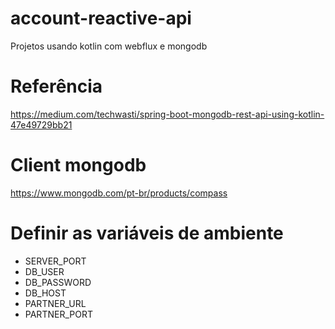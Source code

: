 # account-reactive-api
Projetos usando kotlin com webflux e mongodb

# Referência
https://medium.com/techwasti/spring-boot-mongodb-rest-api-using-kotlin-47e49729bb21

# Client mongodb
https://www.mongodb.com/pt-br/products/compass

# Definir as variáveis de ambiente
* SERVER_PORT
* DB_USER
* DB_PASSWORD
* DB_HOST
* PARTNER_URL
* PARTNER_PORT

